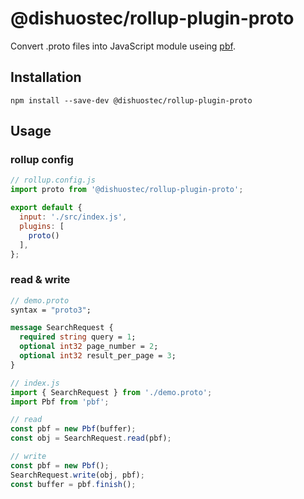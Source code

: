 # @dishuostec/rollup-plugin-proto

Convert .proto files into JavaScript module useing [pbf](https://github.com/mapbox/pbf).

## Installation

```
npm install --save-dev @dishuostec/rollup-plugin-proto
```

## Usage

### rollup config
```javascript
// rollup.config.js
import proto from '@dishuostec/rollup-plugin-proto';

export default {
  input: './src/index.js',
  plugins: [
    proto()
  ],
};
```

### read & write
```proto
// demo.proto
syntax = "proto3";

message SearchRequest {
  required string query = 1;
  optional int32 page_number = 2;
  optional int32 result_per_page = 3;
}
```

```javascript
// index.js
import { SearchRequest } from './demo.proto';
import Pbf from 'pbf';

// read
const pbf = new Pbf(buffer);
const obj = SearchRequest.read(pbf);

// write
const pbf = new Pbf();
SearchRequest.write(obj, pbf);
const buffer = pbf.finish();
```
